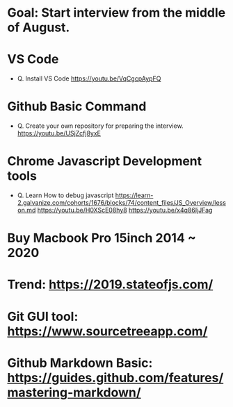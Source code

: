 # Goal: Start interview from the middle of August.

# VS Code

* Q. Install VS Code
https://youtu.be/VqCgcpAypFQ

# Github Basic Command

* Q. Create your own repository for preparing the interview.
<https://youtu.be/USjZcfj8yxE>

# Chrome Javascript Development tools

* Q. Learn How to debug javascript
<https://learn-2.galvanize.com/cohorts/1676/blocks/74/content_files/JS_Overview/lesson.md>
<https://youtu.be/H0XScE08hy8>
<https://youtu.be/x4q86IjJFag>

# Buy Macbook Pro 15inch 2014 ~ 2020

# Trend: https://2019.stateofjs.com/

# Git GUI tool: https://www.sourcetreeapp.com/

# Github Markdown Basic: https://guides.github.com/features/mastering-markdown/